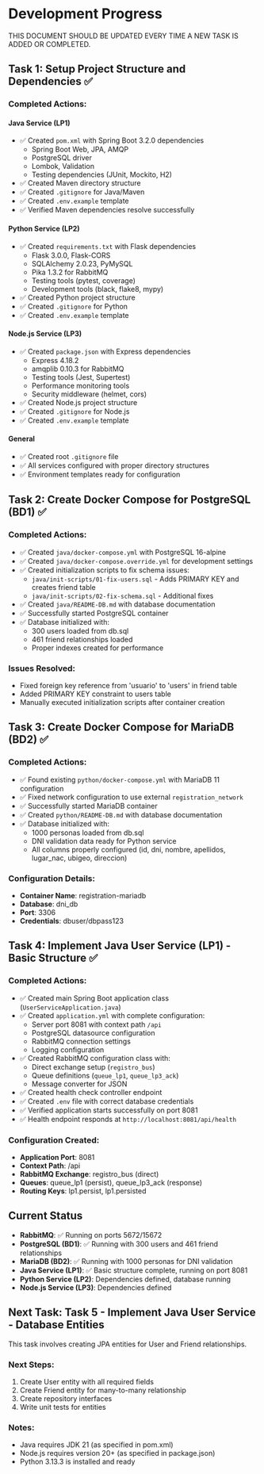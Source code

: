# Development Progress
THIS DOCUMENT SHOULD BE UPDATED EVERY TIME A NEW TASK IS ADDED OR COMPLETED.

## Task 1: Setup Project Structure and Dependencies ✅

### Completed Actions:

#### Java Service (LP1)
- ✅ Created `pom.xml` with Spring Boot 3.2.0 dependencies
  - Spring Boot Web, JPA, AMQP
  - PostgreSQL driver
  - Lombok, Validation
  - Testing dependencies (JUnit, Mockito, H2)
- ✅ Created Maven directory structure
- ✅ Created `.gitignore` for Java/Maven
- ✅ Created `.env.example` template
- ✅ Verified Maven dependencies resolve successfully

#### Python Service (LP2)
- ✅ Created `requirements.txt` with Flask dependencies
  - Flask 3.0.0, Flask-CORS
  - SQLAlchemy 2.0.23, PyMySQL
  - Pika 1.3.2 for RabbitMQ
  - Testing tools (pytest, coverage)
  - Development tools (black, flake8, mypy)
- ✅ Created Python project structure
- ✅ Created `.gitignore` for Python
- ✅ Created `.env.example` template

#### Node.js Service (LP3)
- ✅ Created `package.json` with Express dependencies
  - Express 4.18.2
  - amqplib 0.10.3 for RabbitMQ
  - Testing tools (Jest, Supertest)
  - Performance monitoring tools
  - Security middleware (helmet, cors)
- ✅ Created Node.js project structure
- ✅ Created `.gitignore` for Node.js
- ✅ Created `.env.example` template

#### General
- ✅ Created root `.gitignore` file
- ✅ All services configured with proper directory structures
- ✅ Environment templates ready for configuration

## Task 2: Create Docker Compose for PostgreSQL (BD1) ✅

### Completed Actions:

- ✅ Created `java/docker-compose.yml` with PostgreSQL 16-alpine
- ✅ Created `java/docker-compose.override.yml` for development settings
- ✅ Created initialization scripts to fix schema issues:
  - `java/init-scripts/01-fix-users.sql` - Adds PRIMARY KEY and creates friend table
  - `java/init-scripts/02-fix-schema.sql` - Additional fixes
- ✅ Created `java/README-DB.md` with database documentation
- ✅ Successfully started PostgreSQL container
- ✅ Database initialized with:
  - 300 users loaded from db.sql
  - 461 friend relationships loaded
  - Proper indexes created for performance

### Issues Resolved:
- Fixed foreign key reference from 'usuario' to 'users' in friend table
- Added PRIMARY KEY constraint to users table
- Manually executed initialization scripts after container creation

## Task 3: Create Docker Compose for MariaDB (BD2) ✅

### Completed Actions:

- ✅ Found existing `python/docker-compose.yml` with MariaDB 11 configuration
- ✅ Fixed network configuration to use external `registration_network`
- ✅ Successfully started MariaDB container
- ✅ Created `python/README-DB.md` with database documentation
- ✅ Database initialized with:
  - 1000 personas loaded from db.sql
  - DNI validation data ready for Python service
  - All columns properly configured (id, dni, nombre, apellidos, lugar_nac, ubigeo, direccion)

### Configuration Details:
- **Container Name**: registration-mariadb
- **Database**: dni_db
- **Port**: 3306
- **Credentials**: dbuser/dbpass123

## Task 4: Implement Java User Service (LP1) - Basic Structure ✅

### Completed Actions:

- ✅ Created main Spring Boot application class (`UserServiceApplication.java`)
- ✅ Created `application.yml` with complete configuration:
  - Server port 8081 with context path `/api`
  - PostgreSQL datasource configuration
  - RabbitMQ connection settings
  - Logging configuration
- ✅ Created RabbitMQ configuration class with:
  - Direct exchange setup (`registro_bus`)
  - Queue definitions (`queue_lp1`, `queue_lp3_ack`)
  - Message converter for JSON
- ✅ Created health check controller endpoint
- ✅ Created `.env` file with correct database credentials
- ✅ Verified application starts successfully on port 8081
- ✅ Health endpoint responds at `http://localhost:8081/api/health`

### Configuration Created:
- **Application Port**: 8081
- **Context Path**: /api
- **RabbitMQ Exchange**: registro_bus (direct)
- **Queues**: queue_lp1 (persist), queue_lp3_ack (response)
- **Routing Keys**: lp1.persist, lp1.persisted

## Current Status

- **RabbitMQ**: ✅ Running on ports 5672/15672
- **PostgreSQL (BD1)**: ✅ Running with 300 users and 461 friend relationships
- **MariaDB (BD2)**: ✅ Running with 1000 personas for DNI validation
- **Java Service (LP1)**: ✅ Basic structure complete, running on port 8081
- **Python Service (LP2)**: Dependencies defined, database running
- **Node.js Service (LP3)**: Dependencies defined

## Next Task: Task 5 - Implement Java User Service - Database Entities

This task involves creating JPA entities for User and Friend relationships.

### Next Steps:
1. Create User entity with all required fields
2. Create Friend entity for many-to-many relationship
3. Create repository interfaces
4. Write unit tests for entities

### Notes:
- Java requires JDK 21 (as specified in pom.xml)
- Node.js requires version 20+ (as specified in package.json)
- Python 3.13.3 is installed and ready 